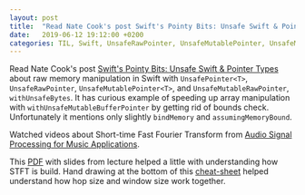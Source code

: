 ```yaml
---
layout: post
title:  "Read Nate Cook's post Swift's Pointy Bits: Unsafe Swift & Pointer Types; Watched videos about Short-time Fast Fourier Transform"
date:   2019-06-12 19:12:00 +0200
categories: TIL, Swift, UnsafeRawPointer, UnsafeMutablePointer, UnsafeMutableRawPointer, STFT
---
```

Read Nate Cook's post [Swift's Pointy Bits: Unsafe Swift & Pointer Types](https://academy.realm.io/posts/nate-cook-tryswift-tokyo-unsafe-swift-and-pointer-types/) about raw memory manipulation in Swift with `UnsafePointer<T>`, `UnsafeRawPointer`, `UnsafeMutablePointer<T>`, and `UnsafeMutableRawPointer`, `withUnsafeBytes`. It has curious example of speeding up array manipulation with `withUnsafeMutableBufferPointer` by getting rid of bounds check. Unfortunately it mentions only slightly `bindMemory` and `assumingMemoryBound`.

Watched videos about Short-time Fast Fourier Transform from [Audio Signal Processing for Music Applications](https://www.coursera.org/lecture/audio-signal-processing/stft-2-tjEQe).

This [PDF](https://www.google.com/url?sa=t&rct=j&q=&esrc=s&source=web&cd=3&ved=2ahUKEwj2wP2viuTiAhUOI1AKHW_tDDEQFjACegQICRAC&url=https%3A%2F%2Fwww.cse.unr.edu%2F~bebis%2FCS474%2FLectures%2FShortTimeFourierTransform.ppt&usg=AOvVaw2qsjVnWSuBNWR-9H0xQ3zP) with slides from lecture helped a little with understanding how STFT is build. Hand drawing at the bottom of this [cheat-sheet](http://www.cs.princeton.edu/~fiebrink/314/2009/week12/FFT_handout.pdf) helped understand how hop size and window size work together.

